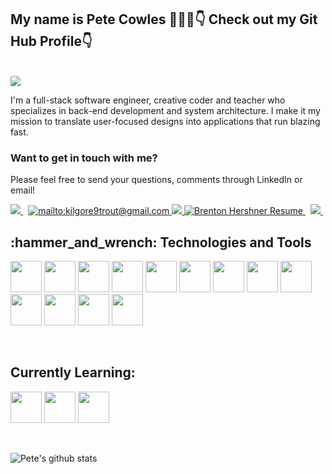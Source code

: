 ## My name is Pete Cowles 💁🏻‍♂️👇 Check out my Git Hub Profile👇</h2>
<br/>

<img src="https://media.giphy.com/media/NHvv0Bo3oGq1eTBDd1/giphy.gif">

I'm a full-stack software engineer, creative coder and teacher who specializes in back-end development and system architecture. I make it my mission to translate user-focused designs into applications that run blazing fast.

### Want to get in touch with me?

Please feel free to send your questions, comments through LinkedIn or email!

<p align="center">
<!-- LinkedIn Contact -->
<a href="https://www.linkedin.com/in/pete-cowles-engineer/" target="_blank">
  <img src="https://img.shields.io/badge/-Pete%20Cowles-blue?style=for-the-badge&logo=Linkedin&logoColor=white"/>
</a> &nbsp;

<!-- Email -->
<a href="mailto:kilgore9trout@gmail.com">
  <img src="https://img.shields.io/badge/Gmail-D14836?style=for-the-badge&logo=gmail&logoColor=white" alt="mailto:kilgore9trout@gmail.com" />
</a>

<a href="mailto:plcowles1@yahoo.com" target="blank">
  <img src="https://img.shields.io/badge/EMAIL-yahoo.com-d44638?style=for-the-badge"/>
</a>

<a href="https://storage.googleapis.com/www.brentonhershner.com/v02_BrentonHershnerResume.pdf" target="blank">
<img src="https://img.shields.io/badge/-Resume-green?style=for-the-badge" alt="Brenton Hershner Resume" />
</a>&nbsp;

<a href="#">
<img src="https://shields-io-visitor-counter.herokuapp.com/badge?page=KilgoreTrout9.KilgoreTrout9&style=for-the-badge">
</a>&nbsp;

</p>

<h2>
  :hammer_and_wrench: Technologies and Tools <br>
</h2>
<p>
  <img src="https://icongr.am/devicon/javascript-original.svg?size=128&color=currentColor" width="50" height="50"/>
  <img src="https://icongr.am/devicon/react-original-wordmark.svg?size=128&color=currentColor" width="50" height="50"/>
  <img src="https://icongr.am/devicon/nodejs-original-wordmark.svg?size=128&color=currentColor" width="50" height="50"/>
  <img src="https://icongr.am/devicon/html5-original-wordmark.svg?size=128&color=currentColor" width="50" height="50"/>
  <img src="https://icongr.am/devicon/css3-original-wordmark.svg?size=128&color=currentColor" width="50" height="50"/>
  <img src="https://icongr.am/devicon/express-original-wordmark.svg?size=128&color=currentColor" width="50" height="50"/>
  <img src="https://icongr.am/devicon/mysql-original-wordmark.svg?size=128&color=currentColor" width="50" height="50"/>
  <img src="https://icongr.am/devicon/postgresql-original-wordmark.svg?size=128&color=currentColor" width="50" height="50"/>
  <img src="https://icongr.am/devicon/mongodb-original-wordmark.svg?size=128&color=currentColor" width="50" height="50"/>
  <img src="https://icongr.am/devicon/docker-original-wordmark.svg?size=128&color=currentColor" width="50" height="50"/>
  <img src="https://icongr.am/devicon/nginx-original.svg?size=128&color=currentColor" width="50" height="50"/>
  <img src="https://icongr.am/devicon/git-original-wordmark.svg?size=128&color=currentColor" width="50" height="50"/>
  <img src="https://icongr.am/devicon/amazonwebservices-original-wordmark.svg?size=128&color=currentColor" width="50" height="50"/>
 </p>
 <br>
 
 <h2>
  Currently Learning: <br>
</h2>
<p>
  <img src="https://icongr.am/devicon/typescript-original.svg?size=128&color=currentColor" width="50" height="50"/>
  <img src="https://icongr.am/devicon/python-original.svg?size=128&color=currentColor" width="50" height="50"/>
  <img src="https://icongr.am/devicon/csharp-original.svg?size=128&color=currentColor" width="50" height="50"/>
 </p>
 <br>

![Pete's github stats](https://github-readme-stats.vercel.app/api?username=KilgoreTrout9&count_private=true&show_icons=true&theme=radical)
